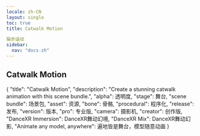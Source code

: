```yaml
---
locale: zh-CN
layout: single
toc: true
title: Catwalk Motion

猫步运动
sidebar:
  nav: "docs-zh"
---
```

## Catwalk Motion

{
  "title": "Catwalk Motion",
  "description": "Create a stunning catwalk animation with this scene bundle.",
  "alpha": 透明度,
  "stage": 舞台,
  "scene bundle": 场景包,
  "asset": 资源,
  "bone": 骨骼,
  "procedural": 程序化,
  "release": 发布,
  "version": 版本,
  "pro": 专业版,
  "camera": 摄影机,
  "creator": 创作版,
  "DanceXR Immersion": DanceXR舞动幻境,
  "DanceXR Mix": DanceXR舞动幻影,
  "Animate any model, anywhere": 遍地皆是舞台，模型随意动画
}